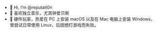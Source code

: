 - 👋 Hi, I’m @reputati0n
- 👀 喜欢独立音乐，尤其钟爱贝斯
- 🌱 硬件玩家，热爱在 PC 上安装 macOS 以及在 Mac 电脑上安装 Windows，曾尝试日常使用 Linux，后因想打游戏而失败。

<!---
reputati0n/reputati0n is a ✨ special ✨ repository because its `README.md` (this file) appears on your GitHub profile.
You can click the Preview link to take a look at your changes.
--->
